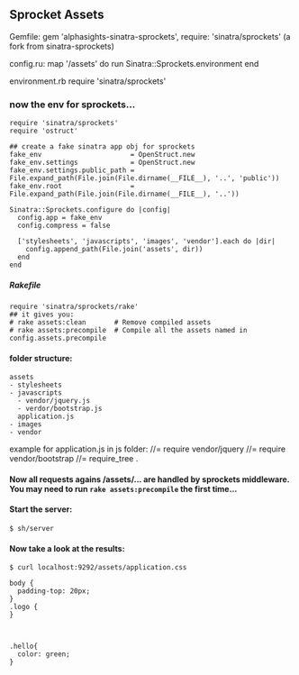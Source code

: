 ## Sprocket Assets

Gemfile:
    gem 'alphasights-sinatra-sprockets', require: 'sinatra/sprockets' (a fork from sinatra-sprockets)




config.ru:
    map '/assets' do
      run Sinatra::Sprockets.environment
    end


environment.rb
    require 'sinatra/sprockets'



### now the env for sprockets...
    require 'sinatra/sprockets'
    require 'ostruct'

    ## create a fake sinatra app obj for sprockets
    fake_env                      = OpenStruct.new
    fake_env.settings             = OpenStruct.new
    fake_env.settings.public_path = File.expand_path(File.join(File.dirname(__FILE__), '..', 'public'))
    fake_env.root                 = File.expand_path(File.join(File.dirname(__FILE__), '..'))

    Sinatra::Sprockets.configure do |config|
      config.app = fake_env
      config.compress = false

      ['stylesheets', 'javascripts', 'images', 'vendor'].each do |dir|
        config.append_path(File.join('assets', dir))
      end
    end



##### Rakefile

    require 'sinatra/sprockets/rake'
    ## it gives you:
    # rake assets:clean       # Remove compiled assets
    # rake assets:precompile  # Compile all the assets named in config.assets.precompile


#### folder structure:
    assets
    - stylesheets
    - javascripts
      - vendor/jquery.js
      - verdor/bootstrap.js
      application.js
    - images
    - vendor


example for application.js in js folder:
      //= require vendor/jquery
      //= require vendor/bootstrap
      //= require_tree .



#### Now all requests agains /assets/... are handled by sprockets middleware. You may need to run `rake assets:precompile` the first time...

####  Start the server:

    $ sh/server

#### Now take a look at the results:
    $ curl localhost:9292/assets/application.css

    body {
      padding-top: 20px;
    }
    .logo {
    }



    .hello{
      color: green;
    }